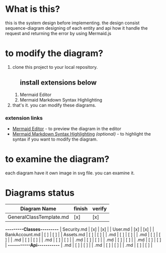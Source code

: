 # What is this?
this is the system design before implementing.
the design consist sequence-diagram designing of each entity and api how it handle the request and returning the error by using Mermaid.js

# to modify the diagram?
<ol>
<li>clone this project to your local repository.</li>
<ol>
<h2>install extensions below</h2>
<li>Mermaid Editor</li>
<li>Mermaid Markdown Syntax Highlighting</li>
</ol>
<li>that's it. you can modify these diagrams.</li>
</ol>

### extension links
- [Mermaid Editor](https://marketplace.visualstudio.com/items?itemName=tomoyukim.vscode-mermaid-editor) - to preview the diagram in the editor
- [Mermaid Markdown Syntax Highlighting](https://marketplace.visualstudio.com/items?itemName=bpruitt-goddard.mermaid-markdown-syntax-highlighting) *(optional)* - to highlight the syntax if you want to modify the diagram.

# to examine the diagram?
each diagram have it own image in svg file. you can examine it.

# Diagrams status
| Diagram Name               | finish | verify |
|----------------------------|--------|--------|
| GeneralClassTemplate.md    |  [x]   |  [x]   |
**---------Classes---------**
| Security.md                |  [x]   |  [x]   |
| User.md                    |  [x]   |  [x]   |
| BankAccount.md             |  [ ]   |  [ ]   |
| Assets.md                  |  [ ]   |  [ ]   |
| .md                  |  [ ]   |  [ ]   |
| .md                  |  [ ]   |  [ ]   |
| .md                  |  [ ]   |  [ ]   |
| .md                  |  [ ]   |  [ ]   |
| .md                  |  [ ]   |  [ ]   |
| .md                  |  [ ]   |  [ ]   |
| .md                  |  [ ]   |  [ ]   |
**-----------Api-----------**
| .md                  |  [ ]   |  [ ]   |
| .md                  |  [ ]   |  [ ]   |
| .md                  |  [ ]   |  [ ]   |

